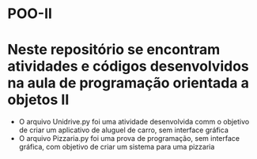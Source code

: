 # POO-II
# Neste repositório se encontram atividades e códigos desenvolvidos na aula de programação orientada a objetos II

- O arquivo Unidrive.py foi uma atividade desenvolvida comm o objetivo de criar um aplicativo de aluguel de carro, sem interface gráfica
- O arquivo Pizzaria.py foi uma prova de programação, sem interface gráfica, com objetivo de criar um sistema para uma pizzaria
